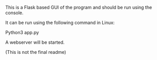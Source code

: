 This is a Flask based GUI of the program and should be run using the console.

It can be run using the following command in Linux:

Python3 app.py

A webserver will be started.

(This is not the final readme)

